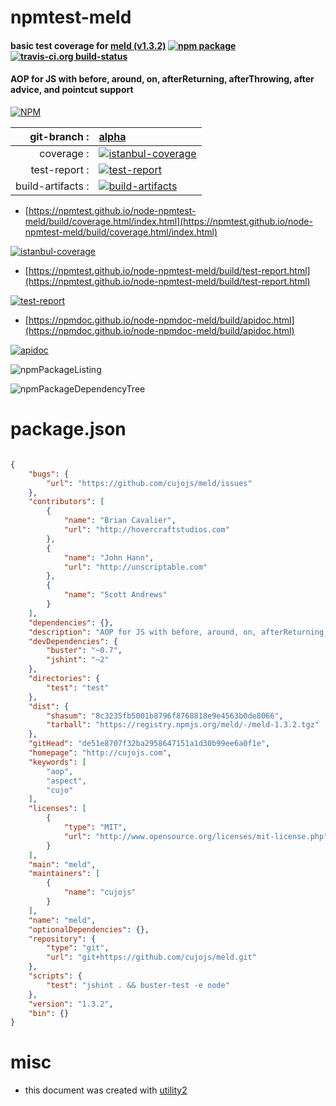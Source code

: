 # npmtest-meld

#### basic test coverage for  [meld (v1.3.2)](http://cujojs.com)  [![npm package](https://img.shields.io/npm/v/npmtest-meld.svg?style=flat-square)](https://www.npmjs.org/package/npmtest-meld) [![travis-ci.org build-status](https://api.travis-ci.org/npmtest/node-npmtest-meld.svg)](https://travis-ci.org/npmtest/node-npmtest-meld)

#### AOP for JS with before, around, on, afterReturning, afterThrowing, after advice, and pointcut support

[![NPM](https://nodei.co/npm/meld.png?downloads=true&downloadRank=true&stars=true)](https://www.npmjs.com/package/meld)

| git-branch : | [alpha](https://github.com/npmtest/node-npmtest-meld/tree/alpha)|
|--:|:--|
| coverage : | [![istanbul-coverage](https://npmtest.github.io/node-npmtest-meld/build/coverage.badge.svg)](https://npmtest.github.io/node-npmtest-meld/build/coverage.html/index.html)|
| test-report : | [![test-report](https://npmtest.github.io/node-npmtest-meld/build/test-report.badge.svg)](https://npmtest.github.io/node-npmtest-meld/build/test-report.html)|
| build-artifacts : | [![build-artifacts](https://npmtest.github.io/node-npmtest-meld/glyphicons_144_folder_open.png)](https://github.com/npmtest/node-npmtest-meld/tree/gh-pages/build)|

- [https://npmtest.github.io/node-npmtest-meld/build/coverage.html/index.html](https://npmtest.github.io/node-npmtest-meld/build/coverage.html/index.html)

[![istanbul-coverage](https://npmtest.github.io/node-npmtest-meld/build/screenCapture.buildCi.browser.%252Ftmp%252Fbuild%252Fcoverage.lib.html.png)](https://npmtest.github.io/node-npmtest-meld/build/coverage.html/index.html)

- [https://npmtest.github.io/node-npmtest-meld/build/test-report.html](https://npmtest.github.io/node-npmtest-meld/build/test-report.html)

[![test-report](https://npmtest.github.io/node-npmtest-meld/build/screenCapture.buildCi.browser.%252Ftmp%252Fbuild%252Ftest-report.html.png)](https://npmtest.github.io/node-npmtest-meld/build/test-report.html)

- [https://npmdoc.github.io/node-npmdoc-meld/build/apidoc.html](https://npmdoc.github.io/node-npmdoc-meld/build/apidoc.html)

[![apidoc](https://npmdoc.github.io/node-npmdoc-meld/build/screenCapture.buildCi.browser.%252Ftmp%252Fbuild%252Fapidoc.html.png)](https://npmdoc.github.io/node-npmdoc-meld/build/apidoc.html)

![npmPackageListing](https://npmtest.github.io/node-npmtest-meld/build/screenCapture.npmPackageListing.svg)

![npmPackageDependencyTree](https://npmtest.github.io/node-npmtest-meld/build/screenCapture.npmPackageDependencyTree.svg)



# package.json

```json

{
    "bugs": {
        "url": "https://github.com/cujojs/meld/issues"
    },
    "contributors": [
        {
            "name": "Brian Cavalier",
            "url": "http://hovercraftstudios.com"
        },
        {
            "name": "John Hann",
            "url": "http://unscriptable.com"
        },
        {
            "name": "Scott Andrews"
        }
    ],
    "dependencies": {},
    "description": "AOP for JS with before, around, on, afterReturning, afterThrowing, after advice, and pointcut support",
    "devDependencies": {
        "buster": "~0.7",
        "jshint": "~2"
    },
    "directories": {
        "test": "test"
    },
    "dist": {
        "shasum": "8c3235fb5001b8796f8768818e9e4563b0de8066",
        "tarball": "https://registry.npmjs.org/meld/-/meld-1.3.2.tgz"
    },
    "gitHead": "de51e8707f32ba2958647151a1d30b99ee6a0f1e",
    "homepage": "http://cujojs.com",
    "keywords": [
        "aop",
        "aspect",
        "cujo"
    ],
    "licenses": [
        {
            "type": "MIT",
            "url": "http://www.opensource.org/licenses/mit-license.php"
        }
    ],
    "main": "meld",
    "maintainers": [
        {
            "name": "cujojs"
        }
    ],
    "name": "meld",
    "optionalDependencies": {},
    "repository": {
        "type": "git",
        "url": "git+https://github.com/cujojs/meld.git"
    },
    "scripts": {
        "test": "jshint . && buster-test -e node"
    },
    "version": "1.3.2",
    "bin": {}
}
```



# misc
- this document was created with [utility2](https://github.com/kaizhu256/node-utility2)

